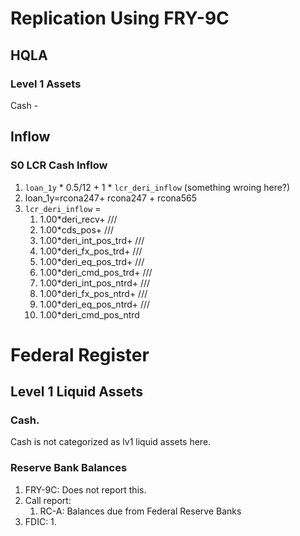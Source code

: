 # Replication Using FRY-9C

## HQLA
### Level 1 Assets
Cash - 


## Inflow
### S0 LCR Cash Inflow
1. `loan_1y` * 0.5/12 + 1 * `lcr_deri_inflow` (something wroing here?)
2. loan_1y=rcona247+  rcona247  + rcona565
3. `lcr_deri_inflow` = 
    1. 1.00*deri_recv+  ///
    2. 1.00*cds_pos+ ///
    3. 1.00*deri_int_pos_trd+ ///
    4. 1.00*deri_fx_pos_trd+ ///
    5. 1.00*deri_eq_pos_trd+ ///
    6. 1.00*deri_cmd_pos_trd+ ///
    7. 1.00*deri_int_pos_ntrd+ ///
    8. 1.00*deri_fx_pos_ntrd+ ///
    9. 1.00*deri_eq_pos_ntrd+ ///
    10. 1.00*deri_cmd_pos_ntrd

# Federal Register
## 
## Level 1 Liquid Assets

### Cash.
Cash is not categorized as lv1 liquid assets here. 


### Reserve Bank Balances
1. FRY-9C: Does not report this.
2. Call report: 
    1. RC-A: Balances due from Federal Reserve Banks
3. FDIC: 
    1. 